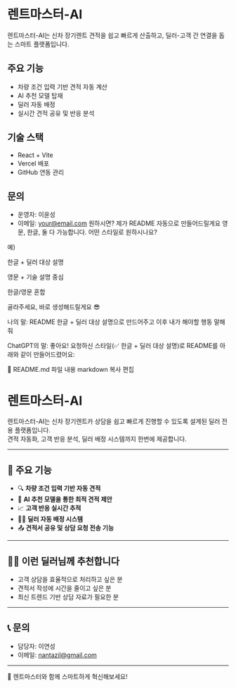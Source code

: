 # 렌트마스터-AI

렌트마스터-AI는 신차 장기렌트 견적을 쉽고 빠르게 산출하고,
딜러-고객 간 연결을 돕는 스마트 플랫폼입니다.

## 주요 기능
- 차량 조건 입력 기반 견적 자동 계산
- AI 추천 모델 탑재
- 딜러 자동 배정
- 실시간 견적 공유 및 반응 분석

## 기술 스택
- React + Vite
- Vercel 배포
- GitHub 연동 관리

## 문의
- 운영자: 이윤성
- 이메일: your@email.com
원하시면?
제가 README 자동으로 만들어드릴게요
영문, 한글, 둘 다 가능합니다. 어떤 스타일로 원하시나요?

예)

 한글 + 딜러 대상 설명

 영문 + 기술 설명 중심

 한글/영문 혼합

골라주세요, 바로 생성해드릴게요 😎







나의 말:
README 한글 + 딜러 대상 설명으로 만드어주고 이후 내가 해야할 행동 말해줘


ChatGPT의 말:
좋아요! 요청하신 스타일(✅ 한글 + 딜러 대상 설명)로 README를 아래와 같이 만들어드렸어요:

📄 README.md 파일 내용
markdown
복사
편집
# 렌트마스터-AI

렌트마스터-AI는 신차 장기렌트카 상담을 쉽고 빠르게 진행할 수 있도록 설계된 딜러 전용 플랫폼입니다.  
견적 자동화, 고객 반응 분석, 딜러 배정 시스템까지 한번에 제공합니다.

---

## 🔧 주요 기능

- 🔍 **차량 조건 입력 기반 자동 견적**
- 🤖 **AI 추천 모델을 통한 최적 견적 제안**
- 📈 **고객 반응 실시간 추적**
- 🧑‍💼 **딜러 자동 배정 시스템**
- 📤 **견적서 공유 및 상담 요청 전송 기능**

---

## 👨‍💼 이런 딜러님께 추천합니다

- 고객 상담을 효율적으로 처리하고 싶은 분
- 견적서 작성에 시간을 줄이고 싶은 분
- 최신 트렌드 기반 상담 자료가 필요한 분

---

## 📞 문의

- 담당자: 이연성
- 이메일: nantazil@gmail.com

---

🚗 렌트마스터와 함께 스마트하게 혁신해보세요!
